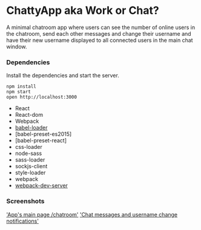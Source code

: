 ChattyApp aka Work or Chat?
============================

A minimal chatroom app where users can see the number of online users in the chatroom, send each other messages and change their username and have their new username displayed to all connected users in the main chat window.



### Dependencies

Install the dependencies and start the server.

```
npm install
npm start
open http://localhost:3000
```

* React
* React-dom
* Webpack
* [babel-loader](https://github.com/babel/babel-loader)
* [babel-preset-es2015]
* [babel-preset-react]
* css-loader
* node-sass
* sass-loader
* sockjs-client
* style-loader
* webpack
* [webpack-dev-server](https://github.com/webpack/webpack-dev-server)


### Screenshots
['App's main page /chatroom'](./screenshots/AppMainPage.png)
['Chat messages and username change notifications'](./screenshots/chatmsgsAndusernameChange.png)